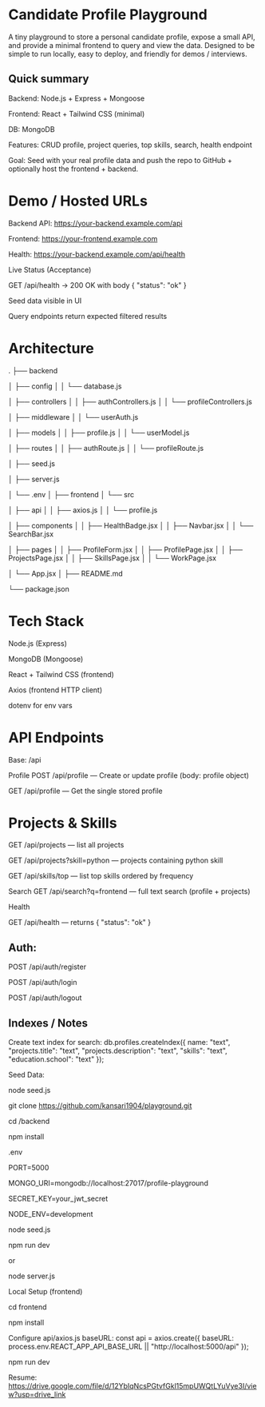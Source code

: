 # Candidate Profile Playground

A tiny playground to store a personal candidate profile, expose a small API, and provide a minimal frontend to query and view the data.
Designed to be simple to run locally, easy to deploy, and friendly for demos / interviews.

## Quick summary

Backend: Node.js + Express + Mongoose

Frontend: React + Tailwind CSS (minimal)

DB: MongoDB

Features: CRUD profile, project queries, top skills, search, health endpoint

Goal: Seed with your real profile data and push the repo to GitHub + optionally host the frontend + backend.

# Demo / Hosted URLs

Backend API: https://your-backend.example.com/api

Frontend: https://your-frontend.example.com

Health: https://your-backend.example.com/api/health

Live Status (Acceptance)

GET /api/health → 200 OK with body { "status": "ok" }

Seed data visible in UI

Query endpoints return expected filtered results

# Architecture

.
├── backend

│   ├── config
│   │   └── database.js

│   ├── controllers
│   │   ├── authControllers.js
│   │   └── profileControllers.js

│   ├── middleware
│   │   └── userAuth.js

│   ├── models
│   │   ├── profile.js
│   │   └── userModel.js

│   ├── routes
│   │   ├── authRoute.js
│   │   └── profileRoute.js

│   ├── seed.js

│   ├── server.js

│   └── .env
│
├── frontend
│   └── src

│       ├── api
│       │   ├── axios.js
│       │   └── profile.js

│       ├── components
│       │   ├── HealthBadge.jsx
│       │   ├── Navbar.jsx
│       │   └── SearchBar.jsx

│       ├── pages
│       │   ├── ProfileForm.jsx
│       │   ├── ProfilePage.jsx
│       │   ├── ProjectsPage.jsx
│       │   ├── SkillsPage.jsx
│       │   └── WorkPage.jsx

│       └── App.jsx
│
├── README.md

└── package.json

# Tech Stack

Node.js (Express)

MongoDB (Mongoose)

React + Tailwind CSS (frontend)

Axios (frontend HTTP client)

dotenv for env vars

# API Endpoints

Base: /api

Profile
POST /api/profile — Create or update profile (body: profile object)

GET /api/profile — Get the single stored profile


# Projects & Skills

GET /api/projects — list all projects

GET /api/projects?skill=python — projects containing python skill

GET /api/skills/top — list top skills ordered by frequency

Search
GET /api/search?q=frontend — full text search (profile + projects)

Health

GET /api/health — returns { "status": "ok" }

## Auth:

POST /api/auth/register

POST /api/auth/login

POST /api/auth/logout

## Indexes / Notes

Create text index for search:
db.profiles.createIndex({
  name: "text",
  "projects.title": "text",
  "projects.description": "text",
  "skills": "text",
  "education.school": "text"
});

Seed Data:

node seed.js

git clone https://github.com/kansari1904/playground.git

cd /backend

npm install

.env

PORT=5000

MONGO_URI=mongodb://localhost:27017/profile-playground

SECRET_KEY=your_jwt_secret

NODE_ENV=development

node seed.js

npm run dev

 or

node server.js


Local Setup (frontend)

cd frontend

npm install

Configure api/axios.js baseURL:
const api = axios.create({
  baseURL: process.env.REACT_APP_API_BASE_URL || "http://localhost:5000/api"
});

npm run dev

Resume: https://drive.google.com/file/d/12YbIqNcsPGtvfGkl15mpUWQtLYuVye3I/view?usp=drive_link














